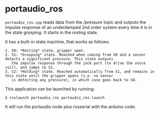 # portaudio_ros

`portaudio_ros.cpp` reads data from the */pressure* topic and outputs the impulse response of an underdamped 2nd order 
system every time it is in the state *grasping*. It starts in the *resting* state.

It has a built-in state machine, that works as follows:

    1. S0: *Resting* state, gripper open.
    2. S1: *Grasping* state. Reached when coming from S0 and a sensor detects a significant pressure. This state outputs
       the impulse response through the jack port (to drive the voice coil), and jumps to S1.
    3. S2: *Holding* state. Reached automatically from S1, and remains in this state until the gripper opens (i.e. no sensor
       is detecting any pressure), in which case goes back to S0.

This application can be launched by running:
    
    $ roslaunch portaudio_ros portaudio_ros.launch
    
It will run the portaudio node plus rosserial with the arduino code.
